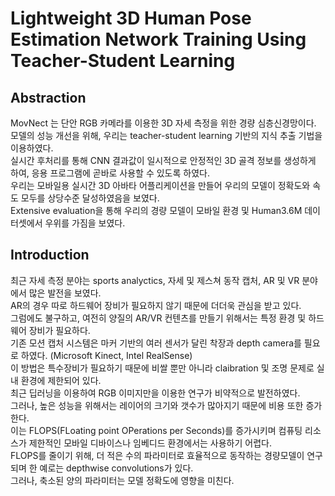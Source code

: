 # Lightweight 3D Human Pose Estimation Network Training Using Teacher-Student Learning

## Abstraction 
MovNect 는 단안 RGB 카메라를 이용한 3D 자세 측정을 위한 경량 심층신경망이다.  
모델의 성능 개선을 위해, 우리는 teacher-student learning 기반의 지식 추출 기법을 이용하였다.  
실시간 후처리를 통해 CNN 결과값이 일시적으로 안정적인 3D 골격 정보를 생성하게 하여, 응용 프로그램에 곧바로 사용할 수 있도록 하였다.  
우리는 모바일용 실시간 3D 아바타 어플리케이션을 만들어 우리의 모델이 정확도와 속도 모두를 상당수준 달성하였음을 보였다.  
Extensive evaluation을 통해 우리의 경량 모델이 모바일 환경 및 Human3.6M 데이터셋에서 우위를 가짐을 보였다.  

## Introduction
최근 자세 측정 분야는 sports analyctics, 자세 및 제스쳐 동작 캡처, AR 및 VR 분야에서 많은 발전을 보였다.  
AR의 경우 따로 하드웨어 장비가 필요하지 않기 때문에 더더욱 관심을 받고 있다.  
그럼에도 불구하고, 여전히 양질의 AR/VR 컨텐츠를 만들기 위해서는 특정 환경 및 하드웨어 장비가 필요하다.  
기존 모션 캡처 시스템은 마커 기반의 여러 센서가 달린 착장과 depth camera를 필요로 하였다. (Microsoft Kinect, Intel RealSense)  
이 방법은 특수장비가 필요하기 때문에 비쌀 뿐만 아니라 claibration 및 조명 문제로 실내 환경에 제한되어 있다.  
최근 딥러닝을 이용하여 RGB 이미지만을 이용한 연구가 비약적으로 발전하였다.  
그러나, 높은 성능을 위해서는 레이어의 크기와 갯수가 많아지기 때문에 비용 또한 증가한다.  
이는 FLOPS(FLoating point OPerations per Seconds)를 증가시키며 컴퓨팅 리소스가 제한적인 모바일 디바이스나 임베디드 환경에서는 사용하기 어렵다.  
FLOPS를 줄이기 위해, 더 적은 수의 파라미터로 효율적으로 동작하는 경량모델이 연구되며 한 예로는 depthwise convolutions가 있다.  
그러나, 축소된 양의 파라미터는 모델 정확도에 영향을 미친다.  
 